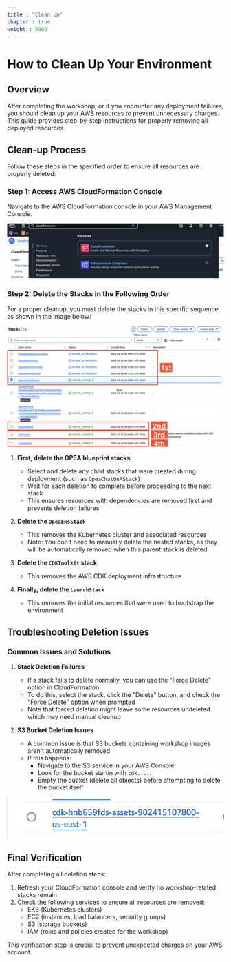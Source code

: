 ```yaml
---
title : "Clean Up"
chapter : true
weight : 5000
---
```


# How to Clean Up Your Environment

## Overview

After completing the workshop, or if you encounter any deployment failures, you should clean up your AWS resources to prevent unnecessary charges. This guide provides step-by-step instructions for properly removing all deployed resources.

## Clean-up Process

Follow these steps in the specified order to ensure all resources are properly deleted:

### Step 1: Access AWS CloudFormation Console
Navigate to the AWS CloudFormation console in your AWS Management Console.

![CloudFormation Console](/static/images/cfn_clean.png)

### Step 2: Delete the Stacks in the Following Order
For a proper cleanup, you must delete the stacks in this specific sequence as shown in the image below:

![CloudFormation Stack Deletion Order](/static/images/Cleanup.png)

1. **First, delete the OPEA blueprint stacks**
   * Select and delete any child stacks that were created during deployment (such as `OpeaChatQnAStack`)
   * Wait for each deletion to complete before proceeding to the next stack
   * This ensures resources with dependencies are removed first and prevents deletion failures

2. **Delete the `OpeaEksStack`**
   * This removes the Kubernetes cluster and associated resources
   * Note: You don't need to manually delete the nested stacks, as they will be automatically removed when this parent stack is deleted

3. **Delete the `CDKToolkit` stack**
   * This removes the AWS CDK deployment infrastructure 

4. **Finally, delete the `LaunchStack`**
   * This removes the initial resources that were used to bootstrap the environment

## Troubleshooting Deletion Issues

### Common Issues and Solutions

1. **Stack Deletion Failures**
   * If a stack fails to delete normally, you can use the "Force Delete" option in CloudFormation
   * To do this, select the stack, click the "Delete" button, and check the "Force Delete" option when prompted
   * Note that forced deletion might leave some resources undeleted which may need manual cleanup

2. **S3 Bucket Deletion Issues**
   * A common issue is that S3 buckets containing workshop images aren't automatically removed
   * If this happens:
     * Navigate to the S3 service in your AWS Console
     * Look for the bucket startin with `cdk....`.
     * Empty the bucket (delete all objects) before attempting to delete the bucket itself

![CDK Stack in CloudFormation](/static/images/cdk_screen.png)

## Final Verification

After completing all deletion steps:
1. Refresh your CloudFormation console and verify no workshop-related stacks remain
2. Check the following services to ensure all resources are removed:
   * EKS (Kubernetes clusters)
   * EC2 (instances, load balancers, security groups)
   * S3 (storage buckets)
   * IAM (roles and policies created for the workshop)

This verification step is crucial to prevent unexpected charges on your AWS account.


